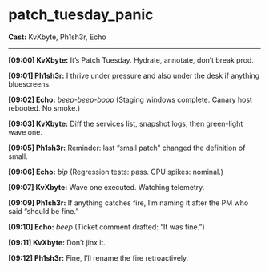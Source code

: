 # patch_tuesday_panic

**Cast:** KvXbyte, Ph1sh3r, Echo

---

**[09:00] KvXbyte:** It’s Patch Tuesday. Hydrate, annotate, don’t break prod.

**[09:01] Ph1sh3r:** I thrive under pressure and also under the desk if anything bluescreens.

**[09:02] Echo:** *beep-beep-boop* (Staging windows complete. Canary host rebooted. No smoke.)

**[09:03] KvXbyte:** Diff the services list, snapshot logs, then green-light wave one.

**[09:05] Ph1sh3r:** Reminder: last “small patch” changed the definition of small.

**[09:06] Echo:** *bip* (Regression tests: pass. CPU spikes: nominal.)

**[09:07] KvXbyte:** Wave one executed. Watching telemetry.

**[09:09] Ph1sh3r:** If anything catches fire, I’m naming it after the PM who said “should be fine.”

**[09:10] Echo:** *beep* (Ticket comment drafted: “It was fine.”)

**[09:11] KvXbyte:** Don’t jinx it.

**[09:12] Ph1sh3r:** Fine, I’ll rename the fire retroactively.

